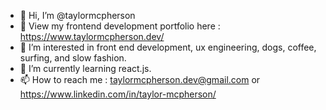 - 👋 Hi, I’m @taylormcpherson
- 🥳 View my frontend development portfolio here : https://www.taylormcpherson.dev/
- 👀 I’m interested in front end development, ux engineering, dogs, coffee, surfing, and slow fashion. 
- 🌱 I’m currently learning react.js.
- 📫 How to reach me : taylormcpherson.dev@gmail.com or https://www.linkedin.com/in/taylor-mcpherson/

<!---
taylormcpherson/taylormcpherson is a ✨ special ✨ repository because its `README.md` (this file) appears on your GitHub profile.
You can click the Preview link to take a look at your changes.
--->
